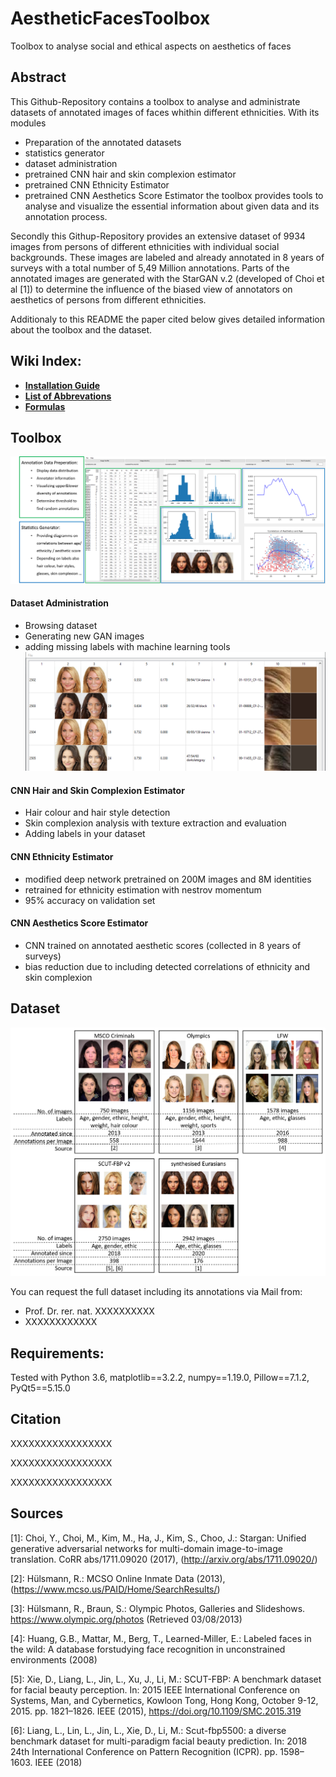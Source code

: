 # AestheticFacesToolbox
Toolbox to analyse social and ethical aspects on aesthetics of faces

## Abstract
This Github-Repository contains a toolbox to analyse and administrate datasets of annotated images of 
faces whithin different ethnicities. With its modules
* Preparation of the annotated datasets
* statistics generator
* dataset administration
* pretrained CNN hair and skin complexion estimator
* pretrained CNN Ethnicity Estimator
* pretrained CNN Aesthetics Score Estimator
the toolbox provides tools to analyse and visualize the essential information about given data and its annotation process.
 
Secondly this Githup-Repository provides an extensive dataset of 9934 images from persons of different ethnicities 
with individual social backgrounds. These images are labeled and already annotated in 8 years of surveys with a total number 
of 5,49 Million annotations. Parts of the annotated images are generated with the StarGAN v.2 \(developed of Choi et al \[1\]\) 
to determine the influence of the biased view of annotators on aesthetics of persons from different ethnicities.

Additionaly to this README the paper cited below gives detailed information about the toolbox and the dataset.  	

## Wiki Index:
* **[Installation Guide](../../wiki/Installation-Guide/)**
* **[List of Abbrevations](../../wiki/List-of-Abbreviations-and-Acronyms/)**
* **[Formulas](../../wiki/Formula/)**

## Toolbox
![Aesthetic Faces Toolbox](img/aesthetic_toolbox.png)

#### Dataset Administration
* Browsing dataset
* Generating new GAN images
* adding missing labels with machine learning tools
![Dataset Explorer](img/Dataset_Explorer.png)

#### CNN Hair and Skin Complexion Estimator
* Hair colour and hair style detection 
* Skin complexion analysis with texture extraction and evaluation
* Adding labels in your dataset
	
#### CNN Ethnicity Estimator
* modified deep network pretrained on 200M images and 8M identities
* retrained for ethnicity estimation with nestrov momentum
* 95% accuracy on validation set
	
#### CNN Aesthetics Score Estimator
* CNN trained on annotated aesthetic scores (collected in 8 years of surveys)
* bias reduction due to including detected correlations of ethnicity and skin complexion
	
## Dataset
![Dataset Overview](img/Dataset.png)

You can request the full dataset including its annotations via Mail from: 
* Prof. Dr. rer. nat. XXXXXXXXXX
* XXXXXXXXXXXX

## Requirements:
Tested with Python 3.6, matplotlib==3.2.2, numpy==1.19.0, Pillow==7.1.2, PyQt5==5.15.0

## Citation
XXXXXXXXXXXXXXXXX

XXXXXXXXXXXXXXXXX

XXXXXXXXXXXXXXXXX

## Sources
[1]:	Choi, Y., Choi, M., Kim, M., Ha, J., Kim, S., Choo, J.: Stargan: Unified generative adversarial networks for multi-domain image-to-image translation. CoRR abs/1711.09020 (2017), (http://arxiv.org/abs/1711.09020/)

[2]:	Hülsmann, R.: MCSO Online Inmate Data (2013), (https://www.mcso.us/PAID/Home/SearchResults/)

[3]:	Hülsmann, R., Braun, S.: Olympic Photos, Galleries and Slideshows. https://www.olympic.org/photos (Retrieved 03/08/2013)

[4]:	Huang, G.B., Mattar, M., Berg, T., Learned-Miller, E.: Labeled faces in the wild: A database forstudying face recognition in unconstrained environments (2008)

[5]:	Xie, D., Liang, L., Jin, L., Xu, J., Li, M.: SCUT-FBP: A benchmark dataset for facial beauty perception. In: 2015 IEEE International Conference on Systems, Man, and Cybernetics, Kowloon Tong, Hong Kong, October 9-12, 2015. pp. 1821–1826. IEEE (2015), https://doi.org/10.1109/SMC.2015.319

[6]:	Liang, L., Lin, L., Jin, L., Xie, D., Li, M.: Scut-fbp5500: a diverse benchmark dataset for multi-paradigm facial beauty prediction. In: 2018 24th International Conference on Pattern Recognition (ICPR). pp. 1598–1603. IEEE (2018)

